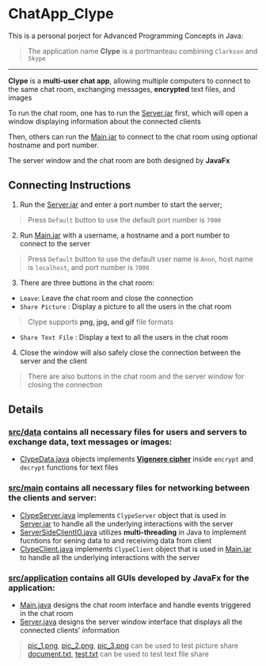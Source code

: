 # ChatApp_Clype
This is a personal porject for Advanced Programming Concepts in Java:

> The application name **Clype** is a portmanteau combining `Clarkson` and `Skype`

---
**Clype** is a **multi-user chat app**, allowing multiple computers to connect to the same chat room, exchanging messages, **encrypted** text files, and images 

To run the chat room, one has to run the [Server.jar](Server.jar) first, which will open a window displaying information about the connected clients

Then, others can run the [Main.jar](Main.jar) to connect to the chat room using optional hostname and port number.

The server window and the chat room are both designed by **JavaFx** 

## Connecting Instructions
1. Run the [Server.jar](Server.jar) and enter a port number to start the server; 
> Press `Default` button to use the default port number is `7000` 
2. Run [Main.jar](Main.jar) with a username, a hostname and a port number to connect to the server
> Press `Default` button to use the default user name is `Anon`, host name is `localhost`, and port number is `7000`
3. There are three buttons in the chat room:
  * `Leave`: Leave the chat room and close the connection                                                    
  * `Share Picture` : Display a picture to all the users in the chat room
  >  Clype supports **png, jpg, and gif** file formats
  * `Share Text File` : Display a text to all the users in the chat room
4. Close the window will also safely close the connection between the server and the client  
> There are also buttons in the chat room and the server window for closing the connection






## Details

### [src/data](src/data) contains all necessary files for users and servers to exchange data, text messages or images:

* [ClypeData.java](src/data/ClypeData.java) objects implements **[Vigenere cipher](https://en.wikipedia.org/wiki/Vigen%C3%A8re_cipher)** inside `encrypt` and `decrypt` functions for text files

### [src/main](src/main) contains all necessary files for networking between the clients and  server:
* [ClypeServer.java](src/main/ClypeServer.java) implements `ClypeServer` object that is used in [Server.jar](Server.jar) to handle all the underlying interactions with the server
* [ServerSideClientIO.java](src/main/ServerSideClientIO..java) utilizes **multi-threading** in Java to implement fucntions for sening data to and receivimg data from client
* [ClypeClient.java](src/main/ClypeClient.java) implements `ClypeClient` object that is used in [Main.jar](main.jar) to handle all the underlying interactions with the server


### [src/application](src/application) contains all GUIs developed by **JavaFx** for the application:
* [Main.java](src/application/Main.java) designs the chat room interface and handle events triggered in the chat room
* [Server.java](src/application/Server.java) designs the server window interface that displays all the connected clients' information

> [pic_1.png](pic_1.png), [pic_2.png](pic_2.png), [pic_3.png](pic_3.png) can be used to test picture share
> [document.txt](document.txt), [test.txt](test.txt) can be used to test text file share




